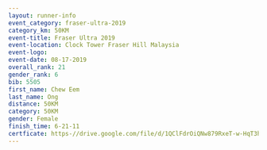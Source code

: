 ```yaml
---
layout: runner-info 
event_category: fraser-ultra-2019 
category_km: 50KM 
event-title: Fraser Ultra 2019 
event-location: Clock Tower Fraser Hill Malaysia 
event-logo: 
event-date: 08-17-2019 
overall_rank: 21
gender_rank: 6
bib: 5505
first_name: Chew Eem
last_name: Ong
distance: 50KM
category: 50KM
gender: Female
finish_time: 6-21-11
certficate: https-//drive.google.com/file/d/1QClFdrOiQNw879RxeT-w-HqT3hWVxzS4/view?usp=sharing
---
```

